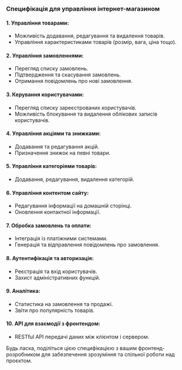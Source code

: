 ### Специфікація для управління інтернет-магазином

#### 1. Управління товарами:
- Можливість додавання, редагування та видалення товарів.
- Управління характеристиками товарів (розмір, вага, ціна тощо).

#### 2. Управління замовленнями:
- Перегляд списку замовлень.
- Підтвердження та скасування замовлень.
- Отримання повідомлень про нові замовлення.

#### 3. Керування користувачами:
- Перегляд списку зареєстрованих користувачів.
- Можливість блокування та видалення облікових записів користувачів.

#### 4. Управління акціями та знижками:
- Додавання та редагування акцій.
- Призначення знижок на певні товари.

#### 5. Управління категоріями товарів:
- Додавання, редагування, видалення категорій.

#### 6. Управління контентом сайту:
- Редагування інформації на домашній сторінці.
- Оновлення контактної інформації.

#### 7. Обробка замовлень та оплати:
- Інтеграція із платіжними системами.
- Генерація та відправлення повідомлень про замовлення.

#### 8. Аутентифікація та авторизація:
- Реєстрація та вхід користувачів.
- Захист адміністративних функцій.

#### 9. Аналітика:
- Статистика на замовлення та продажі.
- Звіти про популярність товарів.

#### 10. API для взаємодії з фронтендом:
- RESTful API передачі даних між клієнтом і сервером.

Будь ласка, поділіться цією специфікацією з вашим фронтенд-розробником для забезпечення зрозуміння та спільної роботи над проєктом.